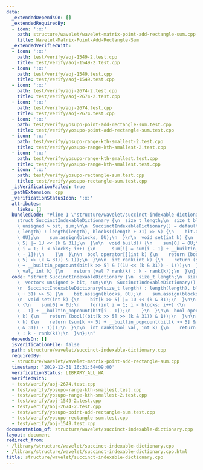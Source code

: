 ```yaml
---
data:
  _extendedDependsOn: []
  _extendedRequiredBy:
  - icon: ':x:'
    path: structure/wavelet/wavelet-matrix-point-add-rectangle-sum.cpp
    title: Wavelet-Matrix-Point-Add-Rectangle-Sum
  _extendedVerifiedWith:
  - icon: ':x:'
    path: test/verify/aoj-1549-2.test.cpp
    title: test/verify/aoj-1549-2.test.cpp
  - icon: ':x:'
    path: test/verify/aoj-1549.test.cpp
    title: test/verify/aoj-1549.test.cpp
  - icon: ':x:'
    path: test/verify/aoj-2674-2.test.cpp
    title: test/verify/aoj-2674-2.test.cpp
  - icon: ':x:'
    path: test/verify/aoj-2674.test.cpp
    title: test/verify/aoj-2674.test.cpp
  - icon: ':x:'
    path: test/verify/yosupo-point-add-rectangle-sum.test.cpp
    title: test/verify/yosupo-point-add-rectangle-sum.test.cpp
  - icon: ':x:'
    path: test/verify/yosupo-range-kth-smallest-2.test.cpp
    title: test/verify/yosupo-range-kth-smallest-2.test.cpp
  - icon: ':x:'
    path: test/verify/yosupo-range-kth-smallest.test.cpp
    title: test/verify/yosupo-range-kth-smallest.test.cpp
  - icon: ':x:'
    path: test/verify/yosupo-rectangle-sum.test.cpp
    title: test/verify/yosupo-rectangle-sum.test.cpp
  _isVerificationFailed: true
  _pathExtension: cpp
  _verificationStatusIcon: ':x:'
  attributes:
    links: []
  bundledCode: "#line 1 \"structure/wavelet/succinct-indexable-dictionary.cpp\"\n\
    struct SuccinctIndexableDictionary {\n  size_t length;\n  size_t blocks;\n  vector<\
    \ unsigned > bit, sum;\n\n  SuccinctIndexableDictionary() = default;\n\n  SuccinctIndexableDictionary(size_t\
    \ length) : length(length), blocks((length + 31) >> 5) {\n    bit.assign(blocks,\
    \ 0U);\n    sum.assign(blocks, 0U);\n  }\n\n  void set(int k) {\n    bit[k >>\
    \ 5] |= 1U << (k & 31);\n  }\n\n  void build() {\n    sum[0] = 0U;\n    for(int\
    \ i = 1; i < blocks; i++) {\n      sum[i] = sum[i - 1] + __builtin_popcount(bit[i\
    \ - 1]);\n    }\n  }\n\n  bool operator[](int k) {\n    return (bool((bit[k >>\
    \ 5] >> (k & 31)) & 1));\n  }\n\n  int rank(int k) {\n    return (sum[k >> 5]\
    \ + __builtin_popcount(bit[k >> 5] & ((1U << (k & 31)) - 1)));\n  }\n\n  int rank(bool\
    \ val, int k) {\n    return (val ? rank(k) : k - rank(k));\n  }\n};\n"
  code: "struct SuccinctIndexableDictionary {\n  size_t length;\n  size_t blocks;\n\
    \  vector< unsigned > bit, sum;\n\n  SuccinctIndexableDictionary() = default;\n\
    \n  SuccinctIndexableDictionary(size_t length) : length(length), blocks((length\
    \ + 31) >> 5) {\n    bit.assign(blocks, 0U);\n    sum.assign(blocks, 0U);\n  }\n\
    \n  void set(int k) {\n    bit[k >> 5] |= 1U << (k & 31);\n  }\n\n  void build()\
    \ {\n    sum[0] = 0U;\n    for(int i = 1; i < blocks; i++) {\n      sum[i] = sum[i\
    \ - 1] + __builtin_popcount(bit[i - 1]);\n    }\n  }\n\n  bool operator[](int\
    \ k) {\n    return (bool((bit[k >> 5] >> (k & 31)) & 1));\n  }\n\n  int rank(int\
    \ k) {\n    return (sum[k >> 5] + __builtin_popcount(bit[k >> 5] & ((1U << (k\
    \ & 31)) - 1)));\n  }\n\n  int rank(bool val, int k) {\n    return (val ? rank(k)\
    \ : k - rank(k));\n  }\n};\n"
  dependsOn: []
  isVerificationFile: false
  path: structure/wavelet/succinct-indexable-dictionary.cpp
  requiredBy:
  - structure/wavelet/wavelet-matrix-point-add-rectangle-sum.cpp
  timestamp: '2019-12-31 16:31:54+09:00'
  verificationStatus: LIBRARY_ALL_WA
  verifiedWith:
  - test/verify/aoj-2674.test.cpp
  - test/verify/yosupo-range-kth-smallest.test.cpp
  - test/verify/yosupo-range-kth-smallest-2.test.cpp
  - test/verify/aoj-1549-2.test.cpp
  - test/verify/aoj-2674-2.test.cpp
  - test/verify/yosupo-point-add-rectangle-sum.test.cpp
  - test/verify/yosupo-rectangle-sum.test.cpp
  - test/verify/aoj-1549.test.cpp
documentation_of: structure/wavelet/succinct-indexable-dictionary.cpp
layout: document
redirect_from:
- /library/structure/wavelet/succinct-indexable-dictionary.cpp
- /library/structure/wavelet/succinct-indexable-dictionary.cpp.html
title: structure/wavelet/succinct-indexable-dictionary.cpp
---
```

